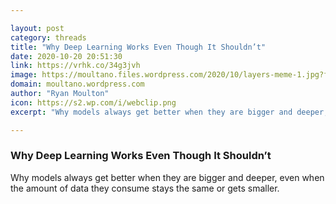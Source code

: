 ```yaml
---

layout: post
category: threads
title: "Why Deep Learning Works Even Though It Shouldn’t"
date: 2020-10-20 20:51:30
link: https://vrhk.co/34g3jvh
image: https://moultano.files.wordpress.com/2020/10/layers-meme-1.jpg?fit=200%2C150
domain: moultano.wordpress.com
author: "Ryan Moulton"
icon: https://s2.wp.com/i/webclip.png
excerpt: "Why models always get better when they are bigger and deeper, even when the amount of data they consume stays the same or gets smaller."

---
```


### Why Deep Learning Works Even Though It Shouldn’t

Why models always get better when they are bigger and deeper, even when the amount of data they consume stays the same or gets smaller.